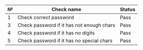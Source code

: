 | № | Check name                                | Status |
|---|-------------------------------------------|--------|
| 1 | Check correct password                    | Pass   |
| 3 | Check password if it has not enough chars | Pass   |
| 4 | Check password if it has no digits        | Pass   |
| 5 | Check password if it has no special chars | Pass   |